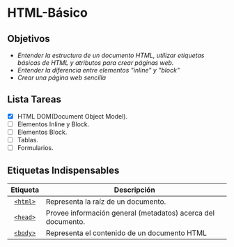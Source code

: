 # HTML-Básico

## Objetivos
- *Entender la estructura de un documento HTML, utilizar etiquetas básicas de HTML y atributos para crear páginas web.*
- *Entender la diferencia entre elementos "inline" y "block"*
- *Crear una página web sencilla*

## Lista Tareas
- [X] HTML DOM(Document Object Model).
- [ ] Elementos Inline y Block.
- [ ] Elementos Block.
- [ ] Tablas.
- [ ] Formularios.

## Etiquetas Indispensables

| Etiqueta  | Descripción |
| :-------: | ----------  |
| [`<html>`](https://developer.mozilla.org/es/docs/Web/HTML/Element/html) | Representa la raíz de un documento.|
| [`<head>`](https://developer.mozilla.org/es/docs/Web/HTML/Element/head) | Provee información general (metadatos) acerca del documento. |
| [`<body>`](https://developer.mozilla.org/es/docs/Web/HTML/Element/body)| Representa el contenido de un documento HTML |